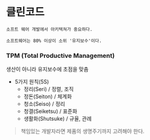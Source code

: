 # 클린코드

```
소프트 웨어 개발에서 아키텍쳐가 중요하다.

소프트웨어는 80% 이상이 소위 '유지보수'이다.
```

### TPM (Total Productive Management)

생산이 아니라 유지보수에 초점을 맞춤

- 5가지 원칙(5S)
  - 정리(Seri) / 정렬, 조직
  - 정돈(Seiton) / 체계화
  - 청소(Seiso) / 정리
  - 청결(Seiketsu) / 표준화
  - 생활화(Shutsuke) / 규율, 관례

> 책임있는 개발자라면 제품의 생명주기까지 고려해야 한다.